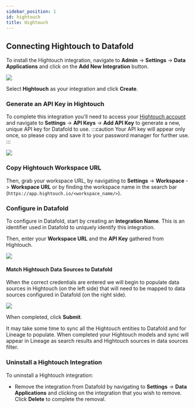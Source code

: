 ```yaml
---
sidebar_position: 1
id: hightouch
title: Hightouch
---
```

## Connecting Hightouch to Datafold

To install the Hightouch integration, navigate to **Admin** -> **Settings** -> **Data Applications** and click on the **Add New Integration** button.

![](../../../static/img/data_apps_add_new.png)

Select **Hightouch** as your integration and click **Create**.

### Generate an API Key in Hightouch
To complete this integration you'll need to access your [Hightouch account](https://app.hightouch.io/) and navigate to **Settings** -> **API Keys** -> **Add API Key** to generate a new, unique API key for Datafold to use. 
:::caution
Your API key will appear only once, so please copy and save it to your password manager for further use.
:::

![](../../../static/img/hightouch_api_key.png)

### Copy Hightouch Workspace URL

Then, grab your workspace URL, by navigating to **Settings** -> **Workspace** -> **Workspace URL** or by finding the workspace name in the search bar (`https://app.hightouch.io/<workspace_name/>`).

### Configure in Datafold
To configure in Datafold, start by creating an **Integration Name**. This is an identifier used in Datafold to uniquely identify this integration. 

Then, enter your **Workspace URL** and the **API Key** gathered from Hightouch.

![](../../../static/img/hightouch_configuration.png)

#### Match Hightouch Data Sources to Datafold
When the correct credentials are entered we will begin to populate data sources in Hightouch (on the left side) that will need to be mapped to data sources configured in Datafold (on the right side). 

![](../../../static/img/hightouch_data_source_match.png)

When completed, click **Submit**.

It may take some time to sync all the Hightouch entities to Datafold and for Lineage to populate. When completed your Hightouch models and sync will appear in Lineage as search results and Hightouch sources in data sources filter.

### Uninstall a Hightouch Integration
To uninstall a Hightouch integration:

* Remove the integration from Datafold by navigating to **Settings** -> **Data Applications** and clicking on the integration that you wish to remove. Click **Delete** to complete the removal.